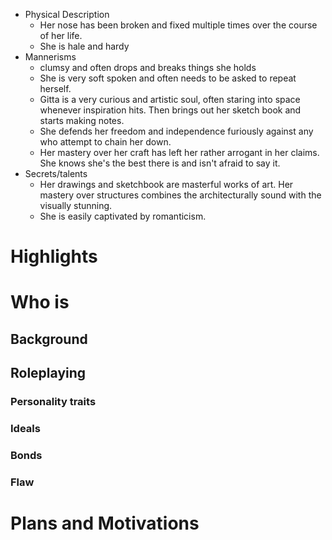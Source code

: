 - Physical Description
	- Her nose has been broken and fixed multiple times over the course of her life.
	- She is hale and hardy
- Mannerisms
	- clumsy and often drops and breaks things she holds
	- She is very soft spoken and often needs to be asked to repeat herself.
	- Gitta is a very curious and artistic soul, often staring into space whenever inspiration hits. Then brings out her sketch book and starts making notes.
	- She defends her freedom and independence furiously against any who attempt to chain her down.
	- Her mastery over her craft has left her rather arrogant in her claims. She knows she's the best there is and isn't afraid to say it.
- Secrets/talents
	- Her drawings and sketchbook are masterful works of art. Her mastery over structures combines the architecturally sound with the visually stunning.
	- She is easily captivated by romanticism.
# Highlights
# Who is 
## Background
## Roleplaying 
### Personality traits
### Ideals
### Bonds
### Flaw
# Plans and Motivations
